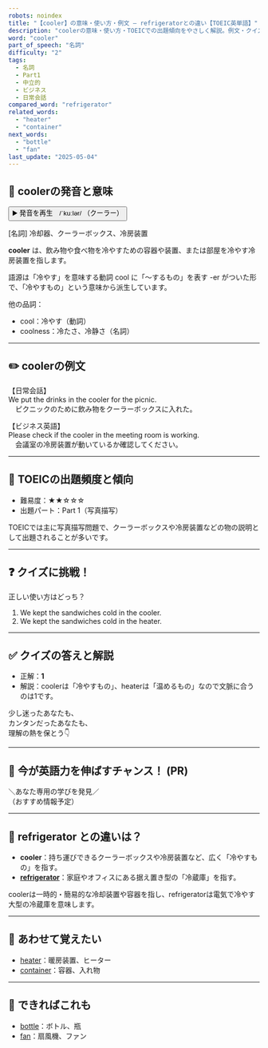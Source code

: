 ```yaml
---
robots: noindex
title: "【cooler】の意味・使い方・例文 ― refrigeratorとの違い【TOEIC英単語】"
description: "coolerの意味・使い方・TOEICでの出題傾向をやさしく解説。例文・クイズ付きでrefrigeratorとの違いもわかりやすく学べます。"
word: "cooler"
part_of_speech: "名詞"
difficulty: "2"
tags:
  - 名詞
  - Part1
  - 中立的
  - ビジネス
  - 日常会話
compared_word: "refrigerator"
related_words:
  - "heater"
  - "container"
next_words:
  - "bottle"
  - "fan"
last_update: "2025-05-04"
---
```


## 🔰 coolerの発音と意味

<button class="play-audio" onclick="playTTS('cooler')">
  <span class="play-audio-main">
    ▶️ 発音を再生　/ˈkuːlər/
  </span>
  <span class="play-audio-sub">
    （クーラー）
  </span>
</button>

[名詞] 冷却器、クーラーボックス、冷房装置

**cooler** は、飲み物や食べ物を冷やすための容器や装置、または部屋を冷やす冷房装置を指します。

語源は「冷やす」を意味する動詞 cool に「～するもの」を表す -er がついた形で、「冷やすもの」という意味から派生しています。

他の品詞：  
- cool：冷やす（動詞）
- coolness：冷たさ、冷静さ（名詞）

---

## ✏️ coolerの例文

【日常会話】  
We put the drinks in the cooler for the picnic.  
　ピクニックのために飲み物をクーラーボックスに入れた。

【ビジネス英語】  
Please check if the cooler in the meeting room is working.  
　会議室の冷房装置が動いているか確認してください。

---

## 🎯 TOEICの出題頻度と傾向

- 難易度：★★☆☆☆
- 出題パート：Part 1（写真描写）

TOEICでは主に写真描写問題で、クーラーボックスや冷房装置などの物の説明として出題されることが多いです。

---

## ❓ クイズに挑戦！

正しい使い方はどっち？

1. We kept the sandwiches cold in the cooler.  
2. We kept the sandwiches cold in the heater.

---

## ✅ クイズの答えと解説

- 正解：**1**
- 解説：coolerは「冷やすもの」、heaterは「温めるもの」なので文脈に合うのは1です。

少し迷ったあなたも、  
カンタンだったあなたも、  
理解の熱を保とう👇️

---

## 🚀 今が英語力を伸ばすチャンス！ (PR)

<div class="info-center">
＼あなた専用の学びを発見／<br>  
（おすすめ情報予定）
</div>

---

## 🤔  refrigerator との違いは？

- **cooler**：持ち運びできるクーラーボックスや冷房装置など、広く「冷やすもの」を指す。
- **[refrigerator](/word/refrigerator)**：家庭やオフィスにある据え置き型の「冷蔵庫」を指す。

coolerは一時的・簡易的な冷却装置や容器を指し、refrigeratorは電気で冷やす大型の冷蔵庫を意味します。

---

## 🧩 あわせて覚えたい

- [heater](/word/heater)：暖房装置、ヒーター
- [container](/word/container)：容器、入れ物

---

## 📖 できればこれも

- [bottle](/word/bottle)：ボトル、瓶
- [fan](/word/fan)：扇風機、ファン

<!-- cvid: aid46_bid22 -->

